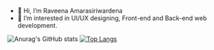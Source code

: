 - 👋 Hi, I’m Raveena Amarasiriwardena
- 👀 I’m interested in UI/UX designing, Front-end and Back-end web development.
<!-- - 🌱 I’m currently learning ...
- 💞️ I’m looking to collaborate on ...
- 📫 How to reach me ... -->


<!-- ![Anurag's GitHub stats](https://github-readme-stats.vercel.app/api?username=raveena69&show_icons=true)  -->

<!-- tokyonight, onedark, cobalt, dracula -->
![Anurag's GitHub stats](https://github-readme-stats.vercel.app/api?username=raveena69&show_icons=true&theme=tokyonight)
[![Top Langs](https://github-readme-stats.vercel.app/api/top-langs/?username=raveena69&show_icons=true&theme=cobalt)](https://github.com/anuraghazra/github-readme-stats)


<!---
raveena69/raveena69 is a ✨ special ✨ repository because its `README.md` (this file) appears on your GitHub profile.
You can click the Preview link to take a look at your changes.
--->
